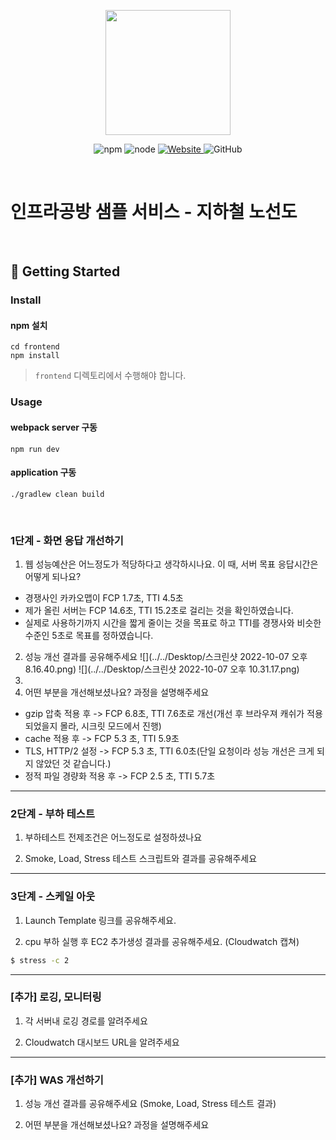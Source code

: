 <p align="center">
    <img width="200px;" src="https://raw.githubusercontent.com/woowacourse/atdd-subway-admin-frontend/master/images/main_logo.png"/>
</p>
<p align="center">
  <img alt="npm" src="https://img.shields.io/badge/npm-%3E%3D%205.5.0-blue">
  <img alt="node" src="https://img.shields.io/badge/node-%3E%3D%209.3.0-blue">
  <a href="https://edu.nextstep.camp/c/R89PYi5H" alt="nextstep atdd">
    <img alt="Website" src="https://img.shields.io/website?url=https%3A%2F%2Fedu.nextstep.camp%2Fc%2FR89PYi5H">
  </a>
  <img alt="GitHub" src="https://img.shields.io/github/license/next-step/atdd-subway-service">
</p>

<br>

# 인프라공방 샘플 서비스 - 지하철 노선도

<br>

## 🚀 Getting Started

### Install
#### npm 설치
```
cd frontend
npm install
```
> `frontend` 디렉토리에서 수행해야 합니다.

### Usage
#### webpack server 구동
```
npm run dev
```
#### application 구동
```
./gradlew clean build
```
<br>


### 1단계 - 화면 응답 개선하기
1. 웹 성능예산은 어느정도가 적당하다고 생각하시나요. 이 때, 서버 목표 응답시간은 어떻게 되나요?
- 경쟁사인 카카오맵이 FCP 1.7초, TTI 4.5초
- 제가 올린 서버는 FCP 14.6초, TTI 15.2초로 걸리는 것을 확인하였습니다.
- 실제로 사용하기까지 시간을 짧게 줄이는 것을 목표로 하고 TTI를 경쟁사와 비슷한 수준인 5초로 목표를 정하였습니다.
2. 성능 개선 결과를 공유해주세요
![](../../Desktop/스크린샷 2022-10-07 오후 8.16.40.png)
![](../../Desktop/스크린샷 2022-10-07 오후 10.31.17.png)
3. 
3. 어떤 부분을 개선해보셨나요? 과정을 설명해주세요
- gzip 압축 적용 후 -> FCP 6.8초, TTI 7.6초로 개선(개선 후 브라우져 캐쉬가 적용되었을지 몰라, 시크릿 모드에서 진행)
- cache 적용 후 -> FCP 5.3 초, TTI 5.9초
- TLS, HTTP/2 설정 -> FCP 5.3 초, TTI 6.0초(단일 요청이라 성능 개선은 크게 되지 않았던 것 같습니다.)
- 정적 파일 경량화 적용 후 -> FCP 2.5 초, TTI 5.7초


---

### 2단계 - 부하 테스트 
1. 부하테스트 전제조건은 어느정도로 설정하셨나요

2. Smoke, Load, Stress 테스트 스크립트와 결과를 공유해주세요

---

### 3단계 - 스케일 아웃

1. Launch Template 링크를 공유해주세요.

2. cpu 부하 실행 후 EC2 추가생성 결과를 공유해주세요. (Cloudwatch 캡쳐)

```sh
$ stress -c 2
```

---

### [추가] 로깅, 모니터링
1. 각 서버내 로깅 경로를 알려주세요

2. Cloudwatch 대시보드 URL을 알려주세요
---

### [추가] WAS 개선하기
1. 성능 개선 결과를 공유해주세요 (Smoke, Load, Stress 테스트 결과)

2. 어떤 부분을 개선해보셨나요? 과정을 설명해주세요
